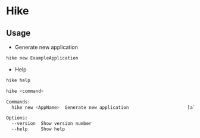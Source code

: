 # Hike

## Usage

- Generate new application
```bash
hike new ExampleApplication
```

- Help
```bash
hike help

hike <command>

Commands:
  hike new <AppName>  Generate new application                      [aliases: n]

Options:
  --version  Show version number                                       [boolean]
  --help     Show help                                                 [boolean]

```